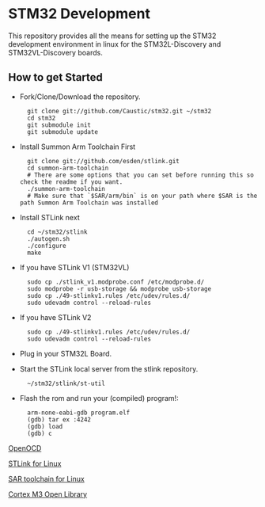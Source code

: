 STM32 Development
=================

This repository provides all the means for setting up the STM32 development environment in linux for the STM32L-Discovery and STM32VL-Discovery boards.


How to get Started
------------------

* Fork/Clone/Download the repository.

        git clone git://github.com/Caustic/stm32.git ~/stm32
        cd stm32
        git submodule init
        git submodule update

* Install Summon Arm Toolchain First

        git clone git://github.com/esden/stlink.git
        cd summon-arm-toolchain
        # There are some options that you can set before running this so check the readme if you want.
        ./summon-arm-toolchain
        # Make sure that `$SAR/arm/bin` is on your path where $SAR is the path Summon Arm Toolchain was installed

* Install STLink next

        cd ~/stm32/stlink
        ./autogen.sh
        ./configure
        make

* If you have STLink V1 (STM32VL)

        sudo cp ./stlink_v1.modprobe.conf /etc/modprobe.d/
        sudo modprobe -r usb-storage && modprobe usb-storage
        sudo cp ./49-stlinkv1.rules /etc/udev/rules.d/
        sudo udevadm control --reload-rules

* If you have STLink V2

        sudo cp ./49-stlinkv1.rules /etc/udev/rules.d/
        sudo udevadm control --reload-rules

* Plug in your STM32L Board.

* Start the STLink local server from the stlink repository.

        ~/stm32/stlink/st-util

* Flash the rom and run your (compiled) program!:

        arm-none-eabi-gdb program.elf
        (gdb) tar ex :4242
        (gdb) load
        (gdb) c

[OpenOCD](http://openocd.sourceforge.net/)

[STLink for Linux](github.com/texane/stlink)

[SAR toolchain for Linux](github.com/esden/summon-arm-toolchain)

[Cortex M3 Open Library](github.com/libopencm3/libopencm3)

